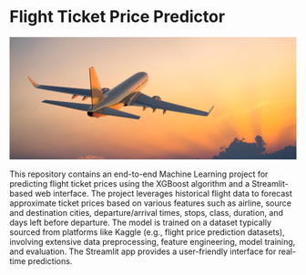 # Flight Ticket Price Predictor

![Flight Predictor Logo](flightimg.jpg)

This repository contains an end-to-end Machine Learning project for predicting flight ticket prices using the XGBoost algorithm and a Streamlit-based web interface. The project leverages historical flight data to forecast approximate ticket prices based on various features such as airline, source and destination cities, departure/arrival times, stops, class, duration, and days left before departure.
The model is trained on a dataset typically sourced from platforms like Kaggle (e.g., flight price prediction datasets), involving extensive data preprocessing, feature engineering, model training, and evaluation. The Streamlit app provides a user-friendly interface for real-time predictions.